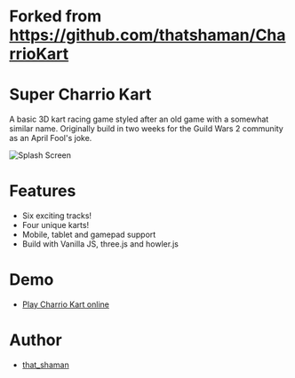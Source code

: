 # Forked from https://github.com/thatshaman/CharrioKart

# Super Charrio Kart
A basic 3D kart racing game styled after an old game with a somewhat similar name. Originally build in two weeks for the Guild Wars 2 community as an April Fool's joke. 

![Splash Screen](https://www.thatshaman.com/games/charrio/graphics/splash.jpg)

# Features
- Six exciting tracks!
- Four unique karts!
- Mobile, tablet and gamepad support
- Build with Vanilla JS, three.js and howler.js

# Demo
- [Play Charrio Kart online](https://www.thatshaman.com/games/charrio)

# Author

- [that_shaman](http://www.thatshaman.com)
